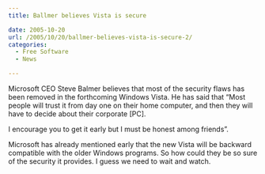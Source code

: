 ```yaml
---
title: Ballmer believes Vista is secure

date: 2005-10-20
url: /2005/10/20/ballmer-believes-vista-is-secure-2/
categories:
  - Free Software
  - News

---
```

Microsoft CEO Steve Balmer believes that most of the security flaws has been removed in the forthcoming Windows Vista. He has said that &#8220;Most people will trust it from day one on their home computer, and then they will have to decide about their corporate [PC].
  
I encourage you to get it early but I must be honest among friends&#8221;.
  
Microsoft has already mentioned early that the new Vista will be backward compatible with the older Windows programs. So how could they be so sure of the security it provides. I guess we need to wait and watch.